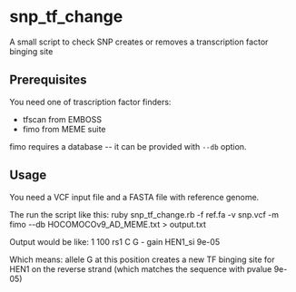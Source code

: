 snp_tf_change
=============

A small script to check SNP creates or removes a transcription factor binging site

Prerequisites
-------------

You need one of trascription factor finders:
* tfscan from EMBOSS
* fimo from MEME suite

fimo requires a database -- it can be provided with `--db` option.

Usage
-----

You need a VCF input file and a FASTA file with reference genome.

The run the script like this:
    ruby snp_tf_change.rb -f ref.fa -v snp.vcf -m fimo --db HOCOMOCOv9_AD_MEME.txt > output.txt

Output would be like:
    1       100        rs1       C       G       -       gain    HEN1_si 9e-05    

Which means:
    allele G at this position creates a new TF binging site for 
    HEN1 on the reverse strand (which matches the sequence with pvalue 9e-05)
